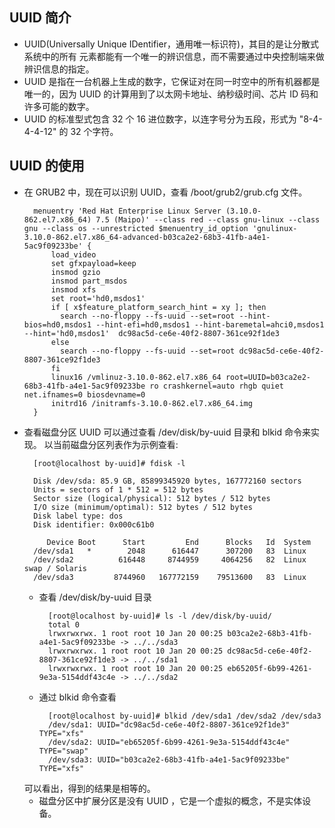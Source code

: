 
## UUID 简介
- UUID(Universally Unique IDentifier，通用唯一标识符)，其目的是让分散式系统中的所有
  元素都能有一个唯一的辨识信息，而不需要通过中央控制端来做辨识信息的指定。
- UUID 是指在一台机器上生成的数字，它保证对在同一时空中的所有机器都是唯一的，因为
  UUID 的计算用到了以太网卡地址、纳秒级时间、芯片 ID 码和许多可能的数字。
- UUID 的标准型式包含 32 个 16 进位数字，以连字号分为五段，形式为 "8-4-4-4-12" 的 32
  个字符。
  
## UUID 的使用
- 在 GRUB2 中，现在可以识别 UUID，查看 /boot/grub2/grub.cfg 文件。
  ```shell
    menuentry 'Red Hat Enterprise Linux Server (3.10.0-862.el7.x86_64) 7.5 (Maipo)' --class red --class gnu-linux --class gnu --class os --unrestricted $menuentry_id_option 'gnulinux-3.10.0-862.el7.x86_64-advanced-b03ca2e2-68b3-41fb-a4e1-5ac9f09233be' {
        load_video
        set gfxpayload=keep
        insmod gzio
        insmod part_msdos
        insmod xfs
        set root='hd0,msdos1'
        if [ x$feature_platform_search_hint = xy ]; then
          search --no-floppy --fs-uuid --set=root --hint-bios=hd0,msdos1 --hint-efi=hd0,msdos1 --hint-baremetal=ahci0,msdos1 --hint='hd0,msdos1'  dc98ac5d-ce6e-40f2-8807-361ce92f1de3
        else
          search --no-floppy --fs-uuid --set=root dc98ac5d-ce6e-40f2-8807-361ce92f1de3
        fi
        linux16 /vmlinuz-3.10.0-862.el7.x86_64 root=UUID=b03ca2e2-68b3-41fb-a4e1-5ac9f09233be ro crashkernel=auto rhgb quiet net.ifnames=0 biosdevname=0 
        initrd16 /initramfs-3.10.0-862.el7.x86_64.img
    }
  ```
- 查看磁盘分区 UUID
  可以通过查看 /dev/disk/by-uuid 目录和 blkid 命令来实现。
  以当前磁盘分区列表作为示例查看:
  ```shell
    [root@localhost by-uuid]# fdisk -l

    Disk /dev/sda: 85.9 GB, 85899345920 bytes, 167772160 sectors
    Units = sectors of 1 * 512 = 512 bytes
    Sector size (logical/physical): 512 bytes / 512 bytes
    I/O size (minimum/optimal): 512 bytes / 512 bytes
    Disk label type: dos
    Disk identifier: 0x000c61b0

       Device Boot      Start         End      Blocks   Id  System
    /dev/sda1   *        2048      616447      307200   83  Linux
    /dev/sda2          616448     8744959     4064256   82  Linux swap / Solaris
    /dev/sda3         8744960   167772159    79513600   83  Linux
  ```
    + 查看 /dev/disk/by-uuid 目录
      ```shell
        [root@localhost by-uuid]# ls -l /dev/disk/by-uuid/
        total 0
        lrwxrwxrwx. 1 root root 10 Jan 20 00:25 b03ca2e2-68b3-41fb-a4e1-5ac9f09233be -> ../../sda3
        lrwxrwxrwx. 1 root root 10 Jan 20 00:25 dc98ac5d-ce6e-40f2-8807-361ce92f1de3 -> ../../sda1
        lrwxrwxrwx. 1 root root 10 Jan 20 00:25 eb65205f-6b99-4261-9e3a-5154ddf43c4e -> ../../sda2
      ```
    + 通过 blkid 命令查看
      ```shell
        [root@localhost by-uuid]# blkid /dev/sda1 /dev/sda2 /dev/sda3
        /dev/sda1: UUID="dc98ac5d-ce6e-40f2-8807-361ce92f1de3" TYPE="xfs" 
        /dev/sda2: UUID="eb65205f-6b99-4261-9e3a-5154ddf43c4e" TYPE="swap" 
        /dev/sda3: UUID="b03ca2e2-68b3-41fb-a4e1-5ac9f09233be" TYPE="xfs" 
      ```
  可以看出，得到的结果是相等的。
    + 磁盘分区中扩展分区是没有 UUID ，它是一个虚拟的概念，不是实体设备。
